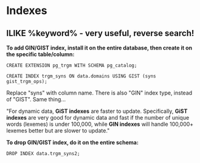 # Indexes

## ILIKE %keyword% - very useful, reverse search!

**To add GIN/GIST index, install it on the entire database, then create it on the specific table/column:**

`CREATE EXTENSION pg_trgm WITH SCHEMA pg_catalog;` 

`CREATE INDEX trgm_syns ON data.domains USING GIST (syns gist_trgm_ops);` 

Replace "syns" with column name. There is also "GIN" index type, instead of "GIST". Same thing...

"For dynamic data, **GiST indexes** are faster to update. Specifically, **GiST indexes** are very good for dynamic data and fast if the number of unique words \(lexemes\) is under 100,000, while **GIN indexes** will handle 100,000+ lexemes better but are slower to update."

**To drop GIN/GIST index, do it on the entire schema:**

`DROP INDEX data.trgm_syns2;` 





